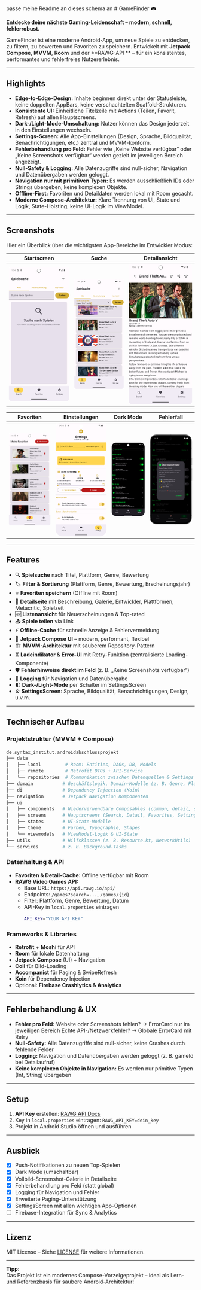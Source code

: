 passe meine Readme an dieses schema an # GameFinder 🎮

**Entdecke deine nächste Gaming-Leidenschaft – modern, schnell, fehlerrobust.**

GameFinder ist eine moderne Android-App, um neue Spiele zu entdecken, zu filtern, zu bewerten und
Favoriten zu speichern. Entwickelt mit **Jetpack Compose**, **MVVM**, **Room** und der **RAWG-API
** – für ein konsistentes, performantes und fehlerfreies Nutzererlebnis.

---

## Highlights

- **Edge-to-Edge-Design:** Inhalte beginnen direkt unter der Statusleiste, keine doppelten AppBars,
  keine verschachtelten Scaffold-Strukturen.
- **Konsistente UI:** Einheitliche Titelzeile mit Actions (Teilen, Favorit, Refresh) auf allen
  Hauptscreens.
- **Dark-/Light-Mode-Umschaltung:** Nutzer können das Design jederzeit in den Einstellungen
  wechseln.
- **Settings-Screen:** Alle App-Einstellungen (Design, Sprache, Bildqualität, Benachrichtigungen,
  etc.) zentral und MVVM-konform.
- **Fehlerbehandlung pro Feld:** Fehler wie „Keine Website verfügbar“ oder „Keine Screenshots
  verfügbar“ werden gezielt im jeweiligen Bereich angezeigt.
- **Null-Safety & Logging:** Alle Datenzugriffe sind null-sicher, Navigation und Datenübergaben
  werden geloggt.
- **Navigation nur mit primitiven Typen:** Es werden ausschließlich IDs oder Strings übergeben,
  keine komplexen Objekte.
- **Offline-First:** Favoriten und Detaildaten werden lokal mit Room gecacht.
- **Moderne Compose-Architektur:** Klare Trennung von UI, State und Logik, State-Hoisting, keine
  UI-Logik im ViewModel.

---

## Screenshots

Hier ein Überblick über die wichtigsten App-Bereiche im Entwickler Modus:

| Startscreen               | Suche                     | Detailansicht              |
|---------------------------|---------------------------|----------------------------|
| ![Start](img/screen1.png) | ![Suche](img/screen2.png) | ![Detail](img/screen3.png) |

| Favoriten                     | Einstellungen                     | Dark Mode                     | Fehlerfall                 |
|-------------------------------|-----------------------------------|-------------------------------|----------------------------|
| ![Favoriten](img/screen4.png) | ![Einstellungen](img/screen5.png) | ![Dark Mode](img/screen6.png) | ![Fehler](img/screen7.png) |

---

## Features

- 🔍 **Spielsuche** nach Titel, Plattform, Genre, Bewertung
- 🏷️ **Filter & Sortierung** (Plattform, Genre, Bewertung, Erscheinungsjahr)
- ⭐ **Favoriten speichern** (Offline mit Room)
- 📝 **Detailseite** mit Beschreibung, Galerie, Entwickler, Plattformen, Metacritic, Spielzeit
- 🆕 **Listenansicht** für Neuerscheinungen & Top-rated
- 📤 **Spiele teilen** via Link
- ⚡ **Offline-Cache** für schnelle Anzeige & Fehlervermeidung
- 🎨 **Jetpack Compose UI** – modern, performant, flexibel
- 🏗️ **MVVM-Architektur** mit sauberem Repository-Pattern
- ⏳ **Ladeindikator & Error-UI** mit Retry-Funktion (zentralisierte Loading-Komponente)
- 🛡️ **Fehlerhinweise direkt im Feld** (z. B. „Keine Screenshots verfügbar“)
- 📝 **Logging** für Navigation und Datenübergabe
- 🌓 **Dark-/Light-Mode** per Schalter im SettingsScreen
- ⚙️ **SettingsScreen**: Sprache, Bildqualität, Benachrichtigungen, Design, u.v.m.

---

## Technischer Aufbau

### Projektstruktur (MVVM + Compose)

```bash
de.syntax_institut.androidabschlussprojekt
├── data
│   ├── local         # Room: Entities, DAOs, DB, Models
│   ├── remote        # Retrofit DTOs + API-Service
│   └── repositories  # Kommunikation zwischen Datenquellen & Settings
├── domain           # Geschäftslogik, Domain-Modelle (z. B. Genre, Platform)
├── di               # Dependency Injection (Koin)
├── navigation       # Jetpack Navigation Komponenten
├── ui
│   ├── components   # Wiederverwendbare Composables (common, detail, search, settings)
│   ├── screens      # Hauptscreens (Search, Detail, Favorites, Settings)
│   ├── states       # UI-State-Modelle
│   ├── theme        # Farben, Typographie, Shapes
│   └── viewmodels   # ViewModel-Logik & UI-State
├── utils            # Hilfsklassen (z. B. Resource.kt, NetworkUtils)
└── services         # z. B. Background-Tasks
```

### Datenhaltung & API

- **Favoriten & Detail-Cache:** Offline verfügbar mit Room
- **RAWG Video Games API:**
  - Base URL: `https://api.rawg.io/api/`
  - Endpoints: `/games?search=...`, `/games/{id}`
  - Filter: Plattform, Genre, Bewertung, Datum
  - API-Key in `local.properties` eintragen
    ```bash
    API_KEY="YOUR_API_KEY"
    ```

### Frameworks & Libraries

- **Retrofit** + **Moshi** für API
- **Room** für lokale Datenhaltung
- **Jetpack Compose** (UI) + Navigation
- **Coil** für Bild-Loading
- **Accompanist** für Paging & SwipeRefresh
- **Koin** für Dependency Injection
- Optional: **Firebase Crashlytics & Analytics**

---

## Fehlerbehandlung & UX

- **Fehler pro Feld:**  Website oder Screenshots fehlen? → ErrorCard nur im jeweiligen Bereich Echte
  API-/Netzwerkfehler? → Globale ErrorCard mit Retry
- **Null-Safety:**  Alle Datenzugriffe sind null-sicher, keine Crashes durch fehlende Felder
- **Logging:**  Navigation und Datenübergaben werden geloggt (z. B. gameId bei Detailaufruf)
- **Keine komplexen Objekte in Navigation:**  Es werden nur primitive Typen (Int, String) übergeben

---

## Setup

1. **API Key** erstellen: [RAWG API Docs](https://rawg.io/apidocs)
2. Key in `local.properties` eintragen: `RAWG_API_KEY=dein_key`
3. Projekt in Android Studio öffnen und ausführen

---

## Ausblick

- [x] Push-Notifikationen zu neuen Top-Spielen
- [x] Dark Mode (umschaltbar)
- [x] Vollbild-Screenshot-Galerie in Detailseite
- [x] Fehlerbehandlung pro Feld (statt global)
- [x] Logging für Navigation und Fehler
- [x] Erweiterte Paging-Unterstützung
- [x] SettingsScreen mit allen wichtigen App-Optionen
- [ ] Firebase-Integration für Sync & Analytics

---

## Lizenz

MIT License – Siehe [LICENSE](LICENSE) für weitere Informationen.

---

**Tipp:**  
Das Projekt ist ein modernes Compose-Vorzeigeprojekt – ideal als Lern- und Referenzbasis für saubere
Android-Architektur!

